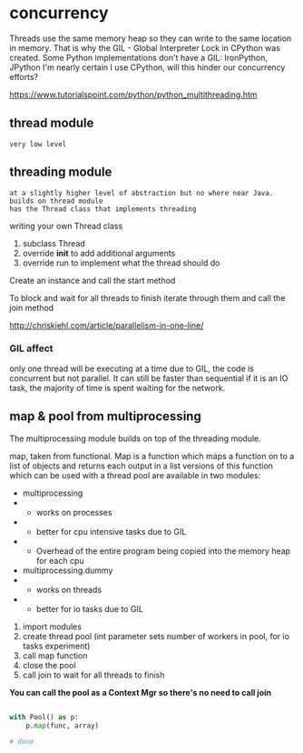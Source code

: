 # concurrency

Threads use the same memory heap so they can write to the same location in memory.
That is why the GIL - Global Interpreter Lock in CPython was created.
Some Python implementations don't have a GIL: IronPython, JPython
I'm nearly certain I use CPython, will this hinder our concurrency efforts?

https://www.tutorialspoint.com/python/python_multithreading.htm

## thread module

    very low level

## threading module

    at a slightly higher level of abstraction but no where near Java.
    builds on thread module
    has the Thread class that implements threading

writing your own Thread class

1. subclass Thread
2. override __init__ to add additional arguments
3. override run to implement what the thread should do

Create an instance and call the start method

To block and wait for all threads to finish iterate through them and call the join method

http://chriskiehl.com/article/parallelism-in-one-line/

### GIL affect

only one thread will be executing at a time due to GIL, the code is concurrent but not parallel.
It can still be faster than sequential if it is an IO task, the majority of time is spent waiting for the network.

## map & pool from multiprocessing

The multiprocessing module builds on top of the threading module.

map, taken from functional. Map is a function which maps a function on to a list of objects and returns each output in a list
versions of this function which can be used with a thread pool are available in two modules:

* multiprocessing
* * works on processes
* * better for cpu intensive tasks due to GIL
* * Overhead of the entire program being copied into the memory heap for each cpu
* multiprocessing.dummy
* * works on threads
* * better for io tasks due to GIL

1. import modules
2. create thread pool (int parameter sets number of workers in pool, for io tasks experiment)
3. call map function
4. close the pool
5. call join to wait for all threads to finish

**You can call the pool as a Context Mgr so there's no need to call join**

```python

with Pool() as p:
    p.map(func, array)

# done
```